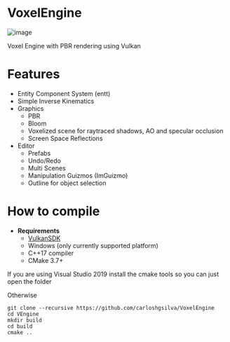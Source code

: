 # VoxelEngine
![image](https://user-images.githubusercontent.com/16225160/144341138-77a9e83c-3f1e-4fa2-9a07-fab42decd7f1.png)


Voxel Engine with PBR rendering using Vulkan


# Features
* Entity Component System (entt)
* Simple Inverse Kinematics
* Graphics
  * PBR
  * Bloom
  * Voxelized scene for raytraced shadows, AO and specular occlusion
  * Screen Space Reflections
* Editor
  * Prefabs
  * Undo/Redo
  * Multi Scenes
  * Manipulation Guizmos (ImGuizmo)
  * Outline for object selection

# How to compile
* **Requirements**
  * [VulkanSDK](https://vulkan.lunarg.com/sdk/home)
  * Windows (only currently supported platform)
  * C++17 compiler
  * CMake 3.7+

If you are using Visual Studio 2019 install the cmake tools so you can just open the folder

Otherwise
```
git clone --recursive https://github.com/carloshgsilva/VoxelEngine
cd VEngine
mkdir build
cd build
cmake ..
```
